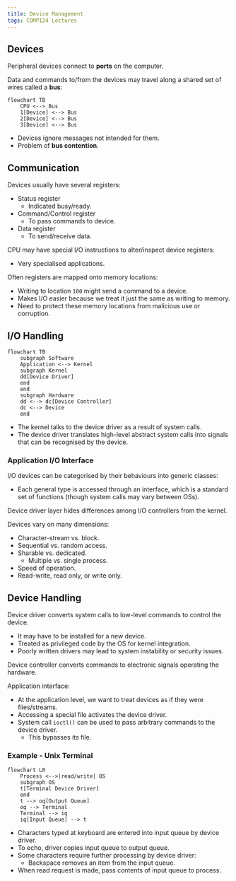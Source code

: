```yaml
---
title: Device Management
tags: COMP124 Lectures
---
```

## Devices
Peripheral devices connect to **ports** on the computer.

Data and commands to/from the devices may travel along a shared set of wires called a **bus**:

```mermaid
flowchart TB
    CPU <--> Bus
    1[Device] <--> Bus
    2[Device] <--> Bus
    3[Device] <--> Bus
```

* Devices ignore messages not intended for them.
* Problem of **bus contention**.

## Communication
Devices usually have several registers:

* Status register
	* Indicated busy/ready.
* Command/Control register
	* To pass commands to device.
* Data register
	* To send/receive data.
	
CPU may have special I/O instructions to alter/inspect device registers:

* Very specialised applications.

Often registers are mapped onto memory locations:

* Writing to location `100` might send a command to a device.
* Makes I/O easier because we treat it just the same as writing to memory.
* Need to protect these memory locations from malicious use or corruption.

## I/O Handling

```mermaid
flowchart TB
    subgraph Software
    Application <--> Kernel
    subgraph Kernel
    dd[Device Driver]
    end
    end
    subgraph Hardware
    dd <--> dc[Device Controller]
    dc <--> Device
    end
```

* The kernel talks to the device driver as a result of system calls.
* The device driver translates high-level abstract system calls into signals that can be recognised by the device.

### Application I/O Interface
I/O devices can be categorised by their behaviours into generic classes:

* Each general type is accessed through an interface, which is a standard set of functions (though system calls may vary between OSs).

Device driver layer hides differences among I/O controllers from the kernel.

Devices vary on many dimensions:

* Character-stream vs. block.
* Sequential vs. random access.
* Sharable vs. dedicated.
	* Multiple vs. single process.
* Speed of operation.
* Read-write, read only, or write only.

## Device Handling
Device driver converts system calls to low-level commands to control the device.

* It may have to be installed for a new device.
* Treated as privileged code by the OS for kernel integration.
* Poorly written drivers may lead to system instability or security issues.

Device controller converts commands to electronic signals operating the hardware.

Application interface:

* At the application level, we want to treat devices as if they were files/streams.
* Accessing a special file activates the device driver.
* System call `ioctl()` can be used to pass arbitrary commands to the device driver.
	* This bypasses its file.
	
### Example - Unix Terminal

```mermaid 
flowchart LR
	Process <-->|read/write| OS
	subgraph OS
	t[Terminal Device Driver]
	end
	t --> oq[Output Queue]
	oq --> Terminal
	Terminal --> iq
	iq[Input Queue] --> t
```

* Characters typed at keyboard are entered into input queue by device driver.
* To echo, driver copies input queue to output queue.
* Some characters require further processing by device driver:
	* Backspace removes an item from the input queue.
* When read request is made, pass contents of input queue to process.